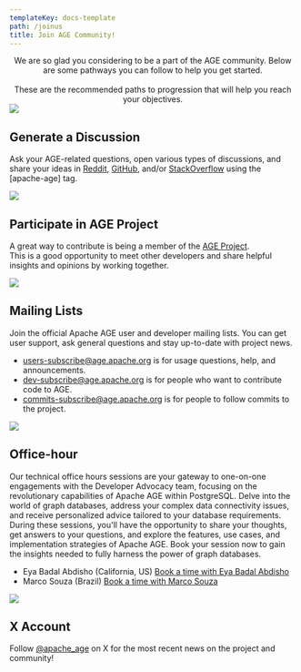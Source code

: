 ```yaml
---
templateKey: docs-template
path: /joinus
title: Join AGE Community!
---
```


<div class="subTitle" style="text-align:center;">
  We are so glad you considering to be a part of the AGE community. Below are some pathways you can follow to help you get started.
  <br><br>
  These are the recommended paths to progression that will help you reach your objectives. 
</div>
<div class="JoinUsAGE">

<div>
  <a href="https://discord.com/invite/NMsBs9X8Ss/" target="_blank">
    <img src="/img/icon-Large-raddit.png" style="max-height: 232px; max-width: 232px"/>
  </a>
</div>

<div>

## Generate a Discussion

Ask your AGE-related questions, open various types of discussions, and share your ideas in <a href="https://www.reddit.com/r/apacheage/">Reddit</a>, <a href="https://github.com/apache/age">GitHub</a>, and/or <a href="https://stackoverflow.com/questions/tagged/apache-age">StackOverflow</a> using the [apache-age] tag.

</div>

<div>
  <img src="/img/icon-Large-GitHub.png"/>
</div>

<div>

## Participate in AGE Project

A great way to contribute is being a member of the 
<a href="https://github.com/apache/age/projects?type=new">AGE Project</a>.
<br>
This is a good opportunity to meet other developers and share helpful insights and opinions by working together.

</div>

<div>
  <img src="/img/icon-Large-Mail.png"/>
</div>

<div>

## Mailing Lists

Join the official Apache AGE user and developer mailing lists. You can get user support, ask general questions and stay up-to-date with project news.

  <ul>
    <li><a href="mailto:users-subscribe@age.apache.org">users-subscribe@age.apache.org</a> is for usage questions, help, and announcements.</li>
    <li><a href="mailto:dev-subscribe@age.apache.org">dev-subscribe@age.apache.org</a> is for people who want to contribute code to AGE.</li>
    <li><a href="mailto:commits-subscribe@age.apache.org">commits-subscribe@age.apache.org</a> is for people to follow commits to the project.</li>
  </ul>
</div>

<div>
  <img src="/img/videocall_icon.png"/>
</div>

<div>

## Office-hour

Our technical office hours sessions are your gateway to one-on-one engagements with the Developer Advocacy team, focusing on the revolutionary capabilities of Apache AGE within PostgreSQL. 
Delve into the world of graph databases, address your complex data connectivity issues, and receive personalized advice tailored to your database requirements. During these sessions, you'll have the opportunity to share your thoughts, get answers to your questions, and explore the features, use cases, and implementation strategies of Apache AGE. Book your session now to gain the insights needed to fully harness the power of graph databases.

  <ul>
    <li>Eya Badal Abdisho (California, US) <a href="https://apacheage.setmore.com/eya-badal-abdisho">Book a time with Eya Badal Abdisho </a></li>
    <li>Marco Souza (Brazil) <a href="https://apacheage.setmore.com/marco-souza">Book a time with Marco Souza </a></li>

    
  </ul>
</div>

<div>
  <img src="/img/icon_x.png"/>
</div>

<div>

## X Account

Follow <a href="https://twitter.com/apache_age?s=20&t=7Hu8Txk4vjvuEp-ryakacg">@apache_age</a> on X for the most recent news on the project and community!

</div>

</div>
